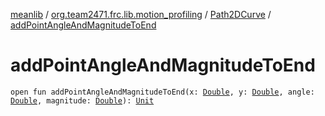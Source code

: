 [meanlib](../../index.md) / [org.team2471.frc.lib.motion_profiling](../index.md) / [Path2DCurve](index.md) / [addPointAngleAndMagnitudeToEnd](./add-point-angle-and-magnitude-to-end.md)

# addPointAngleAndMagnitudeToEnd

`open fun addPointAngleAndMagnitudeToEnd(x: `[`Double`](https://kotlinlang.org/api/latest/jvm/stdlib/kotlin/-double/index.html)`, y: `[`Double`](https://kotlinlang.org/api/latest/jvm/stdlib/kotlin/-double/index.html)`, angle: `[`Double`](https://kotlinlang.org/api/latest/jvm/stdlib/kotlin/-double/index.html)`, magnitude: `[`Double`](https://kotlinlang.org/api/latest/jvm/stdlib/kotlin/-double/index.html)`): `[`Unit`](https://kotlinlang.org/api/latest/jvm/stdlib/kotlin/-unit/index.html)